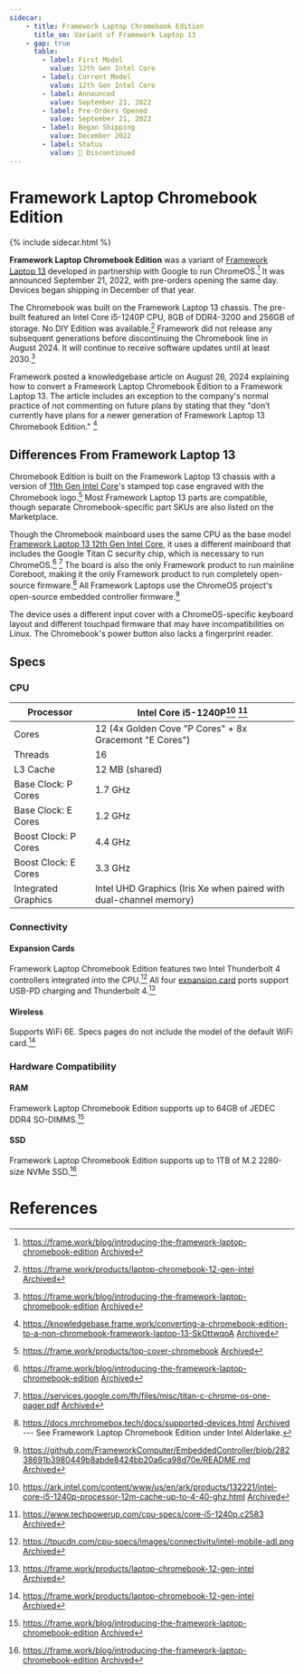 ```yaml
---
sidecar:
    - title: Framework Laptop Chromebook Edition
      title_sm: Variant of Framework Laptop 13
    - gap: true
      table:
        - label: First Model
          value: 12th Gen Intel Core
        - label: Current Model
          value: 12th Gen Intel Core
        - label: Announced
          value: September 21, 2022
        - label: Pre-Orders Opened
          value: September 21, 2022
        - label: Began Shipping
          value: December 2022
        - label: Status
          value: 🔴 Discontinued
---
```

# Framework Laptop Chromebook Edition
{% include sidecar.html %}

**Framework Laptop Chromebook Edition** was a variant of [Framework Laptop 13](/framework-laptop-13) developed in partnership with Google to run ChromeOS.[^1] It was announced September 21, 2022, with pre-orders opening the same day. Devices began shipping in December of that year.

The Chromebook was built on the Framework Laptop 13 chassis. The pre-built featured an Intel Core i5-1240P CPU, 8GB of DDR4-3200 and 256GB of storage. No DIY Edition was available.[^2] Framework did not release any subsequent generations before discontinuing the Chromebook line in August 2024. It will continue to receive software updates until at least 2030.[^1]

Framework posted a knowledgebase article on August 26, 2024 explaining how to convert a Framework Laptop Chromebook Edition to a Framework Laptop 13. The article includes an exception to the company's normal practice of not commenting on future plans by stating that they "don’t currently have plans for a newer generation of Framework Laptop 13 Chromebook Edition." [^3]

## Differences From Framework Laptop 13
Chromebook Edition is built on the Framework Laptop 13 chassis with a version of [11th Gen Intel Core](/framework-laptop-13/11th-gen)'s stamped top case engraved with the Chromebook logo.[^7] Most Framework Laptop 13 parts are compatible, though separate Chromebook-specific part SKUs are also listed on the Marketplace.

Though the Chromebook mainboard uses the same CPU as the base model [Framework Laptop 13 12th Gen Intel Core](/framework-laptop-13/12th-gen), it uses a different mainboard that includes the Google Titan C security chip, which is necessary to run ChromeOS.[^1] [^4] The board is also the only Framework product to run mainline Coreboot, making it the only Framework product to run completely open-source firmware.[^5] All Framework Laptops use the ChromeOS project's open-source embedded controller firmware.[^6]

The device uses a different input cover with a ChromeOS-specific keyboard layout and different touchpad firmware that may have incompatibilities on Linux. The Chromebook's power button also lacks a fingerprint reader.

## Specs
### CPU

| Processor            | Intel Core i5-1240P[^8] [^9] |
| -------------------- | ---------------------------- | 
| Cores                | 12 (4x Golden Cove "P Cores" + 8x Gracemont "E Cores") | 
| Threads              | 16                  |                  
| L3 Cache             | 12 MB (shared)      |
| Base Clock: P Cores  | 1.7 GHz             |
| Base Clock: E Cores  | 1.2 GHz             |
| Boost Clock: P Cores | 4.4 GHz             |
| Boost Clock: E Cores | 3.3 GHz             |
| Integrated Graphics  | Intel UHD Graphics (Iris Xe when paired with dual-channel memory) |

### Connectivity
#### Expansion Cards
Framework Laptop Chromebook Edition features two Intel Thunderbolt 4 controllers integrated into the CPU.[^10] All four [expansion card](/expansion-cards) ports support USB-PD charging and Thunderbolt 4.[^2]

#### Wireless
Supports WiFi 6E. Specs pages do not include the model of the default WiFi card.[^2]

### Hardware Compatibility
#### RAM
Framework Laptop Chromebook Edition supports up to 64GB of JEDEC DDR4 SO-DIMMS.[^1]

#### SSD
Framework Laptop Chromebook Edition supports up to 1TB of M.2 2280-size NVMe SSD.[^1]

# References
[^1]: <https://frame.work/blog/introducing-the-framework-laptop-chromebook-edition> [Archived](https://web.archive.org/web/20241229142943/https://frame.work/blog/introducing-the-framework-laptop-chromebook-edition)
[^2]: <https://frame.work/products/laptop-chromebook-12-gen-intel> [Archived](https://web.archive.org/web/20241229142829/https://frame.work/products/laptop-chromebook-12-gen-intel)
[^3]: <https://knowledgebase.frame.work/converting-a-chromebook-edition-to-a-non-chromebook-framework-laptop-13-SkOttwqoA> [Archived](https://web.archive.org/web/20241229142843/https://knowledgebase.frame.work/converting-a-chromebook-edition-to-a-non-chromebook-framework-laptop-13-SkOttwqoA)
[^4]: <https://services.google.com/fh/files/misc/titan-c-chrome-os-one-pager.pdf> [Archived](https://web.archive.org/web/20241229144016/https://services.google.com/fh/files/misc/titan-c-chrome-os-one-pager.pdf)
[^5]: <https://docs.mrchromebox.tech/docs/supported-devices.html> [Archived](https://web.archive.org/web/20241226072720/https://docs.mrchromebox.tech/docs/supported-devices.html) --- See Framework Laptop Chromebook Edition under Intel Alderlake.
[^6]: <https://github.com/FrameworkComputer/EmbeddedController/blob/28238691b3980449b8abde8424bb20a6ca98d70e/README.md> [Archived](https://web.archive.org/save/https://github.com/FrameworkComputer/EmbeddedController/blob/28238691b3980449b8abde8424bb20a6ca98d70e/README.md) 
[^7]: <https://frame.work/products/top-cover-chromebook> [Archived](https://web.archive.org/web/20241223212134/https://frame.work/products/top-cover-chromebook)
[^8]: <https://ark.intel.com/content/www/us/en/ark/products/132221/intel-core-i5-1240p-processor-12m-cache-up-to-4-40-ghz.html> [Archived](https://web.archive.org/web/20241229152621/https://www.intel.com/content/www/us/en/products/sku/132221/intel-core-i51240p-processor-12m-cache-up-to-4-40-ghz/specifications.html)
[^9]: <https://www.techpowerup.com/cpu-specs/core-i5-1240p.c2583> [Archived](https://web.archive.org/web/20241229152628/https://www.techpowerup.com/cpu-specs/core-i5-1240p.c2583)
[^10]: <https://tpucdn.com/cpu-specs/images/connectivity/intel-mobile-adl.png> [Archived](https://web.archive.org/web/20241229152639/https://tpucdn.com/cpu-specs/images/connectivity/intel-mobile-adl.png)
